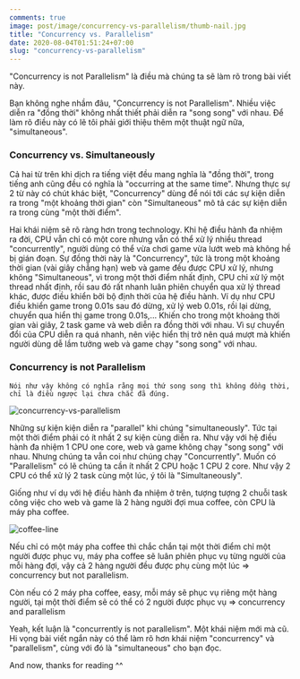 ```yaml
---
comments: true
image: post/image/concurrency-vs-parallelism/thumb-nail.jpg
title: "Concurrency vs. Parallelism"
date: 2020-08-04T01:51:24+07:00
slug: "concurrency-vs-parallelism"
---
```


"Concurrency is not Parallelism" là điều mà chúng ta sẽ làm rõ trong bài viết này.

Bạn không nghe nhầm đâu, "Concurrency is not Parallelism". Nhiều việc diễn ra "đồng thời" không nhất thiết phải diễn ra "song song" với nhau. Để làm rõ điều này có lẽ tôi phải giới thiệu thêm một thuật ngữ nữa, "simultaneous".

### Concurrency vs. Simultaneously

Cả hai từ trên khi dịch ra tiếng việt đều mang nghĩa là "đồng thời", trong tiếng anh cũng đều có nghĩa là "occurring at the same time". Nhưng thực sự 2 từ này có chút khác biệt, "Concurrency" dùng để nói tới các sự kiện diễn ra trong "một khoảng thời gian" còn "Simultaneous" mô tả các sự kiện diễn ra trong cùng "một thời điểm". 

Hai khái niệm sẽ rõ ràng hơn trong technology. Khi hệ điều hành đa nhiệm ra đời, CPU vẫn chỉ có một core nhưng vẫn có thể xử lý nhiều thread "concurrently", người dùng có thể vừa chơi game vừa lướt web mà không hề bị gián đoạn. Sự đồng thời này là "Concurrency", tức là trong một khoảng thời gian (vài giây chẳng hạn) web và game đều được CPU xử lý, nhưng không "Simultaneous", vì trong một thời điểm nhất định, CPU chỉ xử lý một thread nhất định, rồi sau đó rất nhanh luân phiên chuyển qua xử lý thread khác, được điều khiển bởi bộ định thời của hệ điều hành. Ví dụ như CPU điều khiển game trong 0.01s sau đó dừng, xử lý web 0.01s, rồi lại dừng, chuyển qua hiển thị game trong 0.01s,... Khiến cho trong một khoảng thời gian vài giây, 2 task game và web diễn ra đồng thời với nhau. Vì sự chuyển đổi của CPU diễn ra quá nhanh, nên việc hiển thị trở nên quá mượt mà khiến người dùng dễ lầm tưởng web và game chạy "song song" với nhau. 

### Concurrency is not Parallelism

    Nói như vậy không có nghĩa rằng mọi thứ song song thì không đồng thời, chỉ là điều ngược lại chưa chắc đã đúng.

![concurrency-vs-parallelism](/post/image/concurrency-vs-parallelism/concurrency-vs-parallelism.png)


Những sự kiện kiện diễn ra "parallel" khi chúng "simultaneously". Tức tại một thời điểm phải có ít nhất 2 sự kiện cùng diễn ra. Như vậy với hệ điều hành đa nhiệm 1 CPU one core, web và game không chạy "song song" với nhau. Nhưng chúng ta vẫn coi như chúng chạy "Concurrently". Muốn có "Parallelism" có lẽ chúng ta cần ít nhất 2 CPU hoặc 1 CPU 2 core. Như vậy 2 CPU có thể xử lý 2 task cùng một lúc, ý tôi là "Simultaneously".

Giống như ví dụ với hệ điều hành đa nhiệm ở trên, tượng tượng 2 chuỗi task công việc cho web và game là 2 hàng người đợi mua coffee, còn CPU là máy pha coffee. 

![coffee-line](/post/image/concurrency-vs-parallelism/coffee.png)

Nếu chỉ có một máy pha coffee thì chắc chắn tại một thời điểm chỉ một người được phục vụ, máy pha coffee sẽ luân phiên phục vụ từng người của mỗi hàng đợi, vậy cả 2 hàng người đều được phụ cùng một lúc => concurrency but not parallelism.

Còn nếu có 2 máy pha coffee, easy, mỗi máy sẽ phục vụ riêng một hàng người, tại một thời điểm sẽ có thể có 2 người được phục vụ => concurrency and parallelism



Yeah, kết luận là "concurrently is not parallelism". Một khái niệm mới mà cũ. Hi vọng bài viết ngắn này có thể làm rõ hơn khái niệm "concurrency"  và "parallelism", cùng với đó là "simultaneous" cho bạn đọc.

And now, thanks for reading ^^
